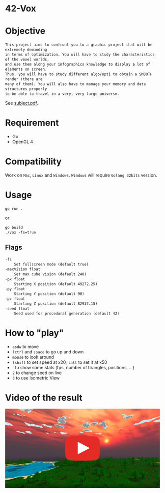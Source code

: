 # 42-Vox

# Objective
```
This project aims to confront you to a graphic project that will be extremely demanding
in terms of optimization. You will have to study the characteristics of the voxel worlds,
and use them along your infographics knowledge to display a lot of elements on screen.
Thus, you will have to study different algo/opti to obtain a SMOOTH render (there are
many of them). You will also have to manage your memory and data structures properly
to be able to travel in a very, very large universe.
```
See [subject.pdf](en.subject.pdf).


# Requirement
- Go
- OpenGL 4


# Compatibility
Work on `Mac`, `Linux` and `Windows`. `Windows` will require `Golang 32bits` version.

# Usage
```
go run .
```
or
```
go build
./vox -fs=true
```

## Flags
```
-fs
    Set fullscreen mode (default true)
-maxVision float
	Set max cube vision (default 240)
-px float
	Starting X position (default 49272.25)
-py float
	Starting Y position (default 90)
-pz float
	Starting Z position (default 82937.15)
-seed float
	Seed used for procedural generation (default 42)
```

# How to "play"
- `asdw` to move
- `lctrl` and `space` to go up and down
- `mouse` to look around
- `lshift` to set speed at x20, `lalt` to set it at x50
- \` to show some stats (fps, number of triangles, positions, ...)
- `2` to change seed on live
- `3` to use Isometric View

# Video of the result
[![Watch the video](.img/ft_vox_thumbnail.png)](https://www.youtube.com/watch?v=OaGU2lnSlws)